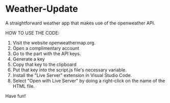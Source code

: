 # Weather-Update

A straightforward weather app that makes use of the openweather API.

HOW TO USE THE CODE:


1) Visit the website openweathermap.org.
2) Open a complimentary account
3) Go to the part with the API keys.
4) Generate a key
5) Copy that key to the clipboard
6) Put that key into the script.js file's necessary variable.
7) Install the "Live Server" extension in Visual Studio Code.
8) Select "Open with Live Server" by doing a right-click on the name of the HTML file.

Have fun!
